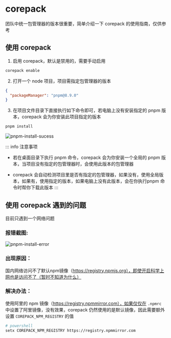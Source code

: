 # corepack
团队中统一包管理器的版本很重要，简单介绍一下 corepack 的使用指南，仅供参考

## 使用 corepack
1. 启用 corepack，默认是禁用的，需要手动启用

```bash
corepack enable
```

2. 打开一个 node 项目，项目需指定包管理器的版本

```json
{
  "packageManager": "pnpm@8.9.0"
}
```

3. 在项目文件目录下直接执行如下命令即可，若电脑上没有安装指定的 pnpm 版本，corepack 会为你安装此项目指定的版本

```bash
pnpm install
```

![pnpm-install-sucess](/pnpm-install-sucess.png)

::: info 注意事项
- 若在桌面目录下执行 pnpm 命令，corepack 会为你安装一个全局的 pnpm 版本，当项目没有指定的包管理器时，会使用此版本的包管理器

- corepack 会自动检测项目里是否有指定的包管理器，如果没有，使用全局版本，如果有，使用指定的版本，如果电脑上没有此版本，会在你执行pnpm 命令时帮你下载此版本
:::

## 使用 corepack 遇到的问题
目前只遇到一个网络问题

### 报错截图:
![pnpm-install-error](/pnpm-install-error.png)

### 出现原因：
国内网络访问不了默认npm镜像（https://registry.npmjs.org），即使开启科学上网也是访问不了（暂时不知道为什么）

### 解决办法：
使用阿里的 npm 镜像（https://registry.npmmirror.com），如果仅仅在 `.npmrc` 中设置了阿里镜像，没有效果，corepack 仍然使用的是默认镜像，因此需要额外设置 `COREPACK_NPM_REGISTRY` 的值

```bash
# powershell
setx COREPACK_NPM_REGISTRY https://registry.npmmirror.com
```
